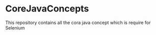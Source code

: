 # CoreJavaConcepts
This repository contains all the cora java concept which is require for Selenium 
